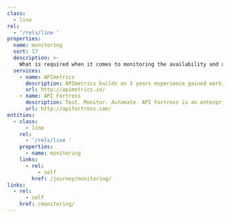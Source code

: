 ```yaml
---
class:
  - line
rel:
  - '/rels/line '
properties:
  name: monitoring
  sort: 17
  description: >-
    What is required when it comes to monitoring the availability and activity of each individual service, ensuring a certain level of service, and that APIs are doing what is expected of them.
  services:
    - name: APImetrics
      description: APImetrics builds on 3 years experience gained working on the challenge of API abstraction and management that is critical to every App and Web Service in use today.  By combining elements gained from API management tools and authentication technologies, APImetrics have been able to build the first, complete, end-to-end API performance test solution.  This allows developers, enterprises and API providers to model complex API scenarios and provide them with real time monitoring and alerts when things go wrong.
      url: http://apimetrics.io/
    - name: API Fortress
      description: Test. Monitor. Automate. API Fortress is an enterprise cloud solution to test, monitor, and automate the testing of APIs and web services. Create a response validation test using our simple wizard, schedule the test to run multiple times a day, and monitor the updates sent to your inbox.
      url: http://apifortress.com/         
entities:
  - class:
      - line
    rel:
      - '/rels/line '
    properties:
      - name: monitoring
    links:
      - rel:
          - self
        href: /journey/monitoring/
links:
  - rel:
      - self
    href: /monitoring/
---
```

